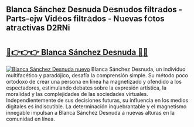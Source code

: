 ## Blanca Sánchez Desnuda D𝚎sn𝚞dos filtr𝚊dos - Parts-ejw Vid𝚎os filtr𝚊dos - N𝚞evas f𝚘tos atr𝚊ctivas D2RNi

# <h2><a href="http://mbavm3c.tromn.icu/?c=Blanca+S%c3%a1nchez+Desnuda">🔗👉👉👉 Blanca Sánchez Desnuda 🔗🔗</a></h2>

[![Blanca Sánchez Desnuda nuevo](https://i.imgur.com/pEAQMta.gif)](http://mbavm3c.tromn.icu/?c=Blanca+S%c3%a1nchez+Desnuda)
Blanca Sánchez Desnuda, un individuo multifacético y paradójico, desafía la comprensión simple. Su método poco ortodoxo de crear una persona en línea ha magnetizado y ofendido a los espectadores, estimulando debates sobre la expresión artística, la moralidad y las complejidades de las sociedades virtuales. Independientemente de sus decisiones futuras, su influencia en los medios digitales es indiscutible. La determinación inquebrantable y el magnetismo innegable impulsan a Blanca Sánchez Desnuda a nuevas alturas en la comunidad en línea.
